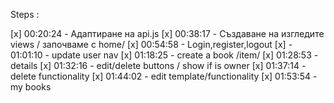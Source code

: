 Steps :

[x] 00:20:24 - Адаптиране на api.js
[x] 00:38:17 - Създаване на изгледите views / започваме с home/
[x] 00:54:58 - Login,register,logout
[x] - 01:01:10 - update user nav
[x] 01:18:25 - create a book /item/
[x] 01:28:53 - details
[x] 01:32:16 - edit/delete buttons / show if is owner
[x] 01:37:14 - delete functionality
[x] 01:44:02 - edit template/functionality
[x] 01:53:54 - my books
